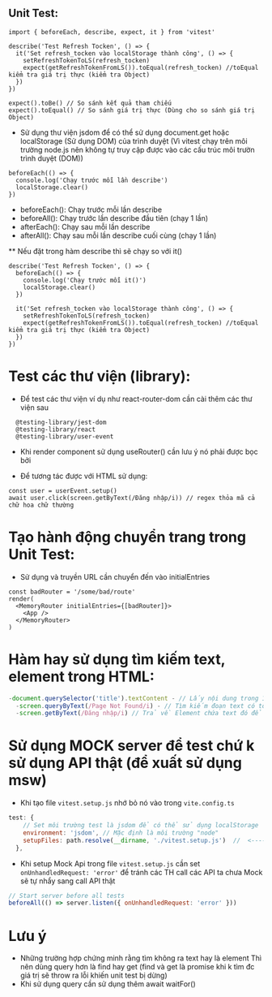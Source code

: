 ## Unit Test:

```tsx
import { beforeEach, describe, expect, it } from 'vitest'

describe('Test Refresh Tocken', () => {
  it('Set refresh_tocken vào localStorage thành công', () => {
    setRefreshTokenToLS(refresh_tocken)
    expect(getRefreshTokenFromLS()).toEqual(refresh_tocken) //toEqual kiểm tra giá trị thực (kiểm tra Object)
  })
})
```

```tsx
expect().toBe() // So sánh kết quả tham chiếu
expect().toEqual() // So sánh giá trị thực (Dùng cho so sánh giá trị Object)
```

- Sử dụng thư viện jsdom để có thể sử dụng document.get hoặc localStorage (Sử dụng DOM) của trình duyệt (Vì vitest chạy trên môi trường node.js nên không tự truy cập được vào các cấu trúc môi trườn trình duyệt (DOM))

```tsx
beforeEach(() => {
  console.log('Chạy trước mỗi lần describe')
  localStorage.clear()
})
```

- beforeEach(): Chạy trước mỗi lần describe
- beforeAll(): Chạy trước lần describe đầu tiên (chạy 1 lần)
- afterEach(): Chạy sau mỗi lần describe
- afterAll(): Chạy sau mỗi lần describe cuối cùng (chạy 1 lần)

\*\* Nếu đặt trong hàm describe thì sẽ chạy so với it()

```tsx
describe('Test Refresh Tocken', () => {
  beforeEach(() => {
    console.log('Chạy trước mỗi it()')
    localStorage.clear()
  })

  it('Set refresh_tocken vào localStorage thành công', () => {
    setRefreshTokenToLS(refresh_tocken)
    expect(getRefreshTokenFromLS()).toEqual(refresh_tocken) //toEqual kiểm tra giá trị thực (kiểm tra Object)
  })
})
```

# Test các thư viện (library):

- Để test các thư viện ví dụ như react-router-dom cần cài thêm các thư viện sau

```tsx
  @testing-library/jest-dom
  @testing-library/react
  @testing-library/user-event
```

- Khi render component sử dụng useRouter() cần lưu ý nó phải được bọc bởi <Router>

- Để tương tác được với HTML sử dụng:

```tsx
const user = userEvent.setup()
await user.click(screen.getByText(/Đăng nhập/i)) // regex thỏa mã cả chữ hoa chữ thường
```

# Tạo hành động chuyển trang trong Unit Test:

- Sử dụng <MemoryRouter> và truyền URL cần chuyển đến vào initialEntries

```tsx
const badRouter = '/some/bad/route'
render(
  <MemoryRouter initialEntries={[badRouter]}>
    <App />
  </MemoryRouter>
)
```

# Hàm hay sử dụng tìm kiếm text, element trong HTML:

```js
-document.querySelector('title').textContent - // Lấy nội dung trong 1 thẻ (thẻ title)
  -screen.queryByText(/Page Not Found/i) - // Tìm kiếm đoạn text có tồn tại trong HTML hay không
  -screen.getByText(/Đăng nhập/i) // Trả về Element chứa text đó để tương tác (onClick)
```

# Sử dụng MOCK server để test chứ k sử dụng API thật (để xuất sử dụng msw)

- Khi tạo file `vitest.setup.js` nhớ bỏ nó vào trong `vite.config.ts`

```js
test: {
    // Set môi trường test là jsdom để có thể sử dụng localStorage
    environment: 'jsdom', // Mặc định là môi trường "node"
    setupFiles: path.resolve(__dirname, './vitest.setup.js')  //  <---- Vị trí cần thêm
  },
```

- Khi setup Mock Api trong file `vitest.setup.js` cần set `onUnhandledRequest: 'error'` để tránh các TH call các API ta chưa Mock sẽ tự nhẩy sang call API thật

```js
// Start server before all tests
beforeAll(() => server.listen({ onUnhandledRequest: 'error' }))
```

# Lưu ý

- Những trường hợp chứng minh rằng tìm không ra text hay là element
  Thì nên dùng query hơn là find hay get (find và get là promise khi k tìm đc giá trị sẽ throw ra lỗi khiến unit test bị dừng)
- Khi sử dụng query cần sử dụng thêm await waitFor()
